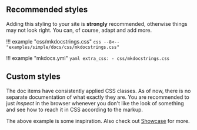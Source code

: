 ## Recommended styles

Adding this styling to your site is **strongly** recommended, otherwise things may not look right. You can, of course, adapt and add more.

!!! example "css/mkdocstrings.css"
    ```css
    --8<-- "examples/simple/docs/css/mkdocstrings.css"
    ```

!!! example "mkdocs.yml"
    ```yaml
    extra_css:
      - css/mkdocstrings.css
    ```

## Custom styles

The doc items have consistently applied CSS classes. As of now, there is no separate documentation of what exactly they are. You are recommended to just *inspect* in the browser whenever you don't like the look of something and see how to reach it in CSS according to the markup.

The above example is some inspiration. Also check out [Showcase](showcase.md#tourmaline) for more.
